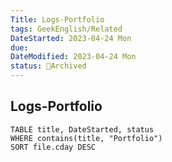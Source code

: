 ```yaml
---
Title: Logs-Portfolio
tags: GeekEnglish/Related
DateStarted: 2023-04-24 Mon
due:
DateModified: 2023-04-24 Mon
status: 🔵Archived
---
```


## Logs-Portfolio

```dataview
TABLE title, DateStarted, status
WHERE contains(title, "Portfolio")
SORT file.cday DESC
```
